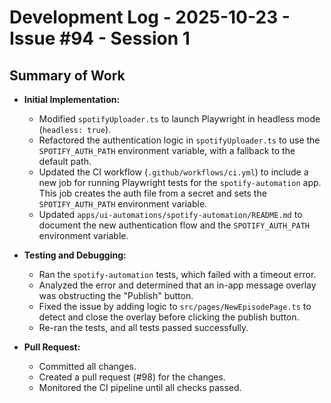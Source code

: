 # Development Log - 2025-10-23 - Issue #94 - Session 1

## Summary of Work

*   **Initial Implementation:**
    *   Modified `spotifyUploader.ts` to launch Playwright in headless mode (`headless: true`).
    *   Refactored the authentication logic in `spotifyUploader.ts` to use the `SPOTIFY_AUTH_PATH` environment variable, with a fallback to the default path.
    *   Updated the CI workflow (`.github/workflows/ci.yml`) to include a new job for running Playwright tests for the `spotify-automation` app. This job creates the auth file from a secret and sets the `SPOTIFY_AUTH_PATH` environment variable.
    *   Updated `apps/ui-automations/spotify-automation/README.md` to document the new authentication flow and the `SPOTIFY_AUTH_PATH` environment variable.

*   **Testing and Debugging:**
    *   Ran the `spotify-automation` tests, which failed with a timeout error.
    *   Analyzed the error and determined that an in-app message overlay was obstructing the "Publish" button.
    *   Fixed the issue by adding logic to `src/pages/NewEpisodePage.ts` to detect and close the overlay before clicking the publish button.
    *   Re-ran the tests, and all tests passed successfully.

*   **Pull Request:**
    *   Committed all changes.
    *   Created a pull request (#98) for the changes.
    *   Monitored the CI pipeline until all checks passed.
